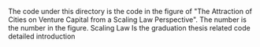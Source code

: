 The code under this directory is the code in the figure of "The Attraction of Cities on Venture Capital from a Scaling Law Perspective". The number is the number in the figure.
Scaling Law Is the graduation thesis related code detailed introduction
 
 
